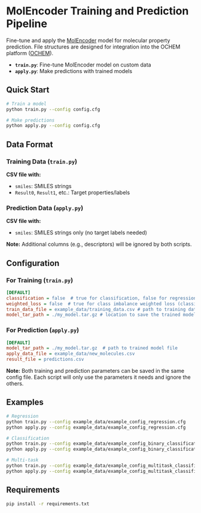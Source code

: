 # MolEncoder Training and Prediction Pipeline

Fine-tune and apply the [MolEncoder](https://huggingface.co/fabikru/MolEncoder) model for molecular property prediction. File structures are designed for integration into the OCHEM platform ([OCHEM](https://ochem.eu/home/show.do)).

- **`train.py`**: Fine-tune MolEncoder model on custom data
- **`apply.py`**: Make predictions with trained models

## Quick Start

```bash
# Train a model
python train.py --config config.cfg

# Make predictions
python apply.py --config config.cfg
```

## Data Format

### Training Data (`train.py`)
**CSV file with:**
- `smiles`: SMILES strings
- `Result0`, `Result1`, etc.: Target properties/labels

### Prediction Data (`apply.py`)
**CSV file with:**
- `smiles`: SMILES strings only (no target labels needed)

**Note:** Additional columns (e.g., descriptors) will be ignored by both scripts.

## Configuration

### For Training (`train.py`)
```ini
[DEFAULT]
classification = false  # true for classification, false for regression
weighted_loss = false  # true for class imbalance weighted loss (classification only)
train_data_file = example_data/training_data.csv # path to training data csv file
model_tar_path = ./my_model.tar.gz # location to save the trained model file
```

### For Prediction (`apply.py`)
```ini
[DEFAULT]
model_tar_path = ./my_model.tar.gz  # path to trained model file
apply_data_file = example_data/new_molecules.csv
result_file = predictions.csv
```

**Note:** Both training and prediction parameters can be saved in the same config file. Each script will only use the parameters it needs and ignore the others.

## Examples

```bash
# Regression
python train.py --config example_data/example_config_regression.cfg
python apply.py --config example_data/example_config_regression.cfg

# Classification
python train.py --config example_data/example_config_binary_classification.cfg
python apply.py --config example_data/example_config_binary_classification.cfg

# Multi-task
python train.py --config example_data/example_config_multitask_classification.cfg
python apply.py --config example_data/example_config_multitask_classification.cfg
```

## Requirements

```bash
pip install -r requirements.txt
```

